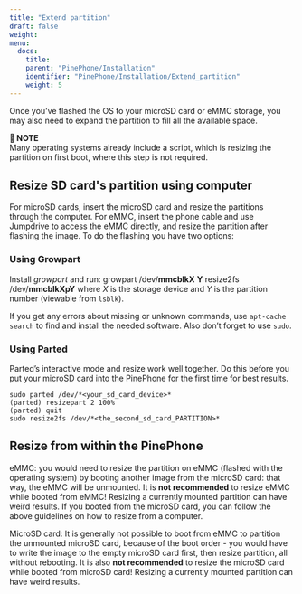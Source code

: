 ```yaml
---
title: "Extend partition"
draft: false
weight: 
menu:
  docs:
    title:
    parent: "PinePhone/Installation"
    identifier: "PinePhone/Installation/Extend_partition"
    weight: 5
---
```


Once you’ve flashed the OS to your microSD card or eMMC storage, you may also need to expand the partition to fill all the available space.

**📌 NOTE**\
Many operating systems already include a script, which is resizing the partition on first boot, where this step is not required.

## Resize SD card's partition using computer

For microSD cards, insert the microSD card and resize the partitions through the computer. For eMMC, insert the phone cable and use Jumpdrive to access the eMMC directly, and resize the partition after flashing the image. To do the flashing you have two options:

### Using Growpart

Install _growpart_ and run:
 growpart /dev/**mmcblkX** **Y**
 resize2fs /dev/**mmcblkXpY**
where _X_ is the storage device and _Y_ is the partition number (viewable from `lsblk`).

If you get any errors about missing or unknown commands, use `apt-cache search` to find and install the needed software. Also don’t forget to use `sudo`.

### Using Parted

Parted’s interactive mode and resize work well together. Do this before you put your microSD card into the PinePhone for the first time for best results.

    sudo parted /dev/*<your_sd_card_device>*
    (parted) resizepart 2 100%
    (parted) quit
    sudo resize2fs /dev/*<the_second_sd_card_PARTITION>*

## Resize from within the PinePhone

eMMC: you would need to resize the partition on eMMC (flashed with the operating system) by booting another image from the microSD card: that way, the eMMC will be unmounted. It is **not recommended** to resize eMMC while booted from eMMC! Resizing a currently mounted partition can have weird results. If you booted from the microSD card, you can follow the above guidelines on how to resize from a computer.

MicroSD card: It is generally not possible to boot from eMMC to partition the unmounted microSD card, because of the boot order - you would have to write the image to the empty microSD card first, then resize partition, all without rebooting. It is also **not recommended** to resize the microSD card while booted from microSD card! Resizing a currently mounted partition can have weird results.
